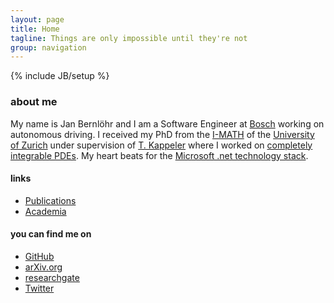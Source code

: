 ```yaml
---
layout: page
title: Home
tagline: Things are only impossible until they're not
group: navigation
---
```

{% include JB/setup %}

### about me

My name is Jan Bernlöhr and I am a Software Engineer at [Bosch](https://www.bosch.com) working on autonomous driving. I received my PhD from the [I-MATH](http://math.uzh.ch) of the [University of Zurich](http://www.uzh.ch) under supervision of [T. Kappeler](https://www.math.uzh.ch/index.php?id=professur&L=&key1=113&key2=&key3=&keySemId=) where I worked on [completely integrable PDEs](academia). My heart beats for the [Microsoft .net technology stack](https://www.microsoft.com/net).

#### links
- [Publications](academia/publications)
- [Academia](academia)

#### you can find me on
- [GitHub](https://github.com/janbernloehr)
- [arXiv.org](https://arxiv.org/a/molnar_j_1.html)
- [researchgate](https://www.researchgate.net/profile/Jan_Cornelius_Molnar)
- [Twitter](https://twitter.com/janmnet)
